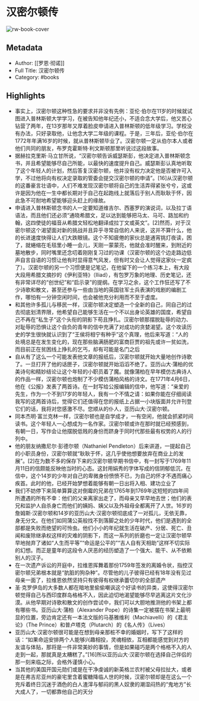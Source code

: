 # 汉密尔顿传

![rw-book-cover](https://weread-1258476243.file.myqcloud.com/weread/cover/93/YueWen_934609/s_YueWen_934609.jpg)

## Metadata
- Author: [[罗恩·彻诺]]
- Full Title: 汉密尔顿传
- Category: #books

## Highlights
- 事实上，汉密尔顿这种性急的要求并非没有先例：亚伦·伯尔在11岁的时候就试图进入普林斯顿大学学习，在被告知他年纪还小，不适合念大学后，他又苦心钻营了两年，在13岁那年又厚着脸皮申请进入普林斯顿的低年级学习。学校没有办法，只好录取他，让他念大学二年级的课程。于是，三年后，亚伦·伯尔在1772年年满16岁的时候，就从普林斯顿毕业了。汉密尔顿一定从伯尔本人或者他们共同的朋友，布罗克霍斯特·利文斯顿那里听说过这段故事。
- 据赫拉克里斯·马立甘所说，“汉密尔顿告诉威瑟斯彭，他决定进入普林斯顿念书，并且希望能够尽自己所能，以最快的速度提升自己。威瑟斯彭认真地听取了这个年轻人的计划，然后答复汉密尔顿，他并没有权力决定他是否被许可入学，不过他将向有权决定录取的管委会提交汉密尔顿的申请”。[16]从汉密尔顿的这番豪言壮语中，人们不难发现汉密尔顿将自己的生活弄得紧张兮兮，这或许是因为他在一生中都长期对于自己在起跑线上就落后于别人而耿耿于怀，因此急不可耐地希望能够迎头赶上的缘故。
- 申请进入普林斯顿念书的人一定要知道维吉尔、西塞罗的演说词，以及拉丁语语法，而且他们还必须“通晓希腊文，足以达到能够把马太、马可、路加和约翰，这四使徒的福音从希腊文轻松地翻译成拉丁文或英文”。[2]然而，对于汉密尔顿这个渴望面对新的挑战并且异乎寻常自信的人来说，这并不算什么，他的长进速度快得让人们大跌眼镜。这个不知疲倦的家伙总是通宵挑灯夜读，困了，就蜷缩在毛毯里小睡一会儿，天刚一蒙蒙亮，他就会准时醒来，到附近的墓地散步，同时嘴里还念叨着刚刚复习过的功课（汉密尔顿的这个边走路边低声自言自语的习惯让他有时显得意气风发，但有时又会让人觉得这家伙一定疯了）。汉密尔顿的另一个习惯便是记笔记，在他留下的一个练习本上，有大段大段用希腊文摘抄的《伊利亚特》（Iliad），有包罗万象的地理、历史笔记，还有非常详尽的“创世纪”和“启示录”的提纲。在学习之余，这个工作狂还写了不少诗歌和散文，甚至还参与一些由当地的英国驻军士兵表演的戏剧的编剧工作，哪怕有一分钟空闲时间，也会被他充分利用而不至于虚度。
- 和其他许多孤儿与移民一样，汉密尔顿决定塑造一个全新的自己，同自己的过去彻底划清界限，他希望自己能够生活在一个不以出身论英雄的国度，希望自己不再在“私生子”这个头衔的阴影下苟且挣扎。汉密尔顿那摆脱耻辱的动力、对耻辱的恐惧让这个自负的青年的信中充满了对成功的贪婪渴望。这个攻读历史的学生很快就认识到了“王侯将相宁有种乎”这个真理，他后来写道：“人的处境总是在发生变化的，现在那些脑满肠肥的富商巨贾的祖先或许一贫如洗，而目前正在贫困线上挣扎的乞丐，却有可能是名门之后
- 自从有了这么一个可能发表他文章的报纸后，汉密尔顿就开始大量地创作诗歌了。一旦打开了他的话匣子，汉密尔顿就开始滔滔不绝了。亚历山大·蒲柏的优美诗句和精妙结论让这个年轻的小职员着了魔。就像蒲柏在早年模仿古典诗人的作品一样，汉密尔顿也炮制了不少模仿蒲柏风格的诗文。在1771年4月6日，他在《公报》发表了两首诗。在一封写给公报编辑的信中，他写道：“亲爱的先生，作为一个不到17岁的年轻人，我有一个不情之请：如果你能在仔细阅读我写的这两首诗后，觉得它们还值得在您的报纸上占据一小块版面并允许刊登它们的话，我将对您感激不尽。您顺从的仆人，亚历山大·汉密尔顿。
- 同本杰明·富兰克林一样，汉密尔顿也是自学成才，一有空闲，他就会抓紧时间读书。这个年轻人一心想成为一名作家。汉密尔顿或许在那时就已经预感到，有朝一日，写作会让他摆脱低贱的身份而跻身于同时代那些最有权势的人的行列中。
- 他的朋友纳撒尼尔·彭德尔顿（Nathaniel Pendleton）后来讲道，一提起自己的小职员身份，汉密尔顿就“耿耿于怀，这几乎使他想要放弃在商业上的发展”。[2]在为数不多的保存下来的汉密尔顿早期书信中，有一封写于1769年11月11日的信颇能反映他当时的心态。这封用娟秀的字体写成的信阴郁低沉，在信中，这个14岁的少年对自己的卑微身份愤愤不已，为自己的怀才不遇而痛心疾首。此时的他，已经开始梦想着能够有朝一日出将入相、建功立业了
- 我们不妨停下来简单算算这对倒霉的兄弟在1765年到1769年这短短的四年间所遭遇的所有不幸：他们的父亲离家出走了，而母亲又早早地去世；他们的表兄和监护人自杀身亡而他们的姨妈、姨父以及外祖母全都离开了人世。16岁的詹姆斯·汉密尔顿和14岁的亚历山大·汉密尔顿彻底成了一对孤儿，无依无靠，身无分文。在他们如同蒲公英般找不到落脚之处的少年时代，他们是遇到的全部都是失败而绝望的可怜虫。他们小小的年纪就生活在破产、分居、死亡、丑闻和废除继承权这样的灾难的阴影下，而这一系列的折磨也一定让汉密尔顿早早地抛弃了诸如“人生而平等”“命运是公平的”“吉人自有天相助”这样不切实际的幻想。而正是童年的这段令人厌恶的经历塑造了一个强大、能干、从不依赖别人的汉子。
- 在一次遗产诉讼的开庭中，拉维恩挥舞着那份1759年签发的离婚令状，指控汉密尔顿兄弟根本就是“肮脏的狗杂种”。尽管他的儿子彼得已经有18年没有见过母亲一面了，拉维恩依然坚持只有彼得有权继承蕾切尔的全部遗产
- 圣·克罗伊岛的大多数人都在暗地里偷偷嘲讽这个好读书的异类，这使得汉密尔顿觉得自己与西印度群岛格格不入，因此迫切地渴望能够尽早逃离这片文化沙漠。从他早期对诗歌和散文的创作尝试中，我们可以大胆地推测他的书架上都有哪些书。亚历山大·蒲柏（Alexander Pope）的诗集一定被摆在书架上最明显的位置，旁边肯定还有一本法文版的马基雅维利（Machiavelli）的《君主论》（The Prince）和普卢塔克（Plutarch）的《名人传》（Lives）
- 亚历山大·汉密尔顿很可能是在想到母亲那桩不幸的婚姻时，写下了这样的话：“如果命运安排两个人能够兴趣相投，灵魂相依，互相都能感觉到对方的友谊与体贴，那将是一件非常美妙的事情，但是如果碰巧是两个格格不入的人走到一起，那就真是太糟糕了。”[16]所以亚历山大·汉密尔顿在选择自己伴侣的那一刻来临之际，会格外谨慎小心。
- 当其他的美国开国元勋们或是在干净虔诚的新英格兰农村被父母拉扯大，或者是在弗吉尼亚州的豪宅里含着蜜糖降临人世的时候，汉密尔顿却是在这么一个充斥着终日沉迷于酒色的白人渣滓与郁闷的黑人奴隶的潮湿闷热的“鬼地方”长大成人了，一切都靠他自己的天分

